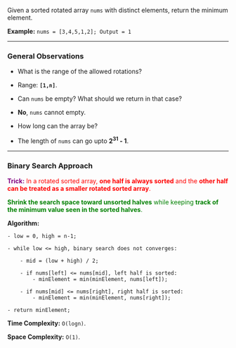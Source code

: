 
Given a sorted rotated array `nums` with distinct elements, return the minimum element.

**Example:** `nums = [3,4,5,1,2]; Output = 1`

---
### General Observations

- What is the range of the allowed rotations?
- Range: **`[1,n]`**.

- Can `nums` be empty? What should we return in that case?
- **No**, `nums` cannot empty.

- How long can the array be?
- The length of `nums` can go upto  **2<sup>31</sup> - 1**.

---
### Binary Search Approach

<span style = "color: purple"><strong>Trick:</strong></span> <span style = "color: red">In a rotated sorted array, <strong>one half is always sorted</strong> and the <strong>other half can be treated as a smaller rotated sorted array</strong>.</span>

<span style="color: green"><strong>Shrink the search space toward unsorted halves</strong> while keeping <strong>track of the minimum value seen in the sorted halves</strong>.</span>

**Algorithm:**

```
- low = 0, high = n-1;

- while low <= high, binary search does not converges:

	- mid = (low + high) / 2;

	- if nums[left] <= nums[mid], left half is sorted:
		- minElement = min(minElement, nums[left]);

	- if nums[mid] <= nums[right], right half is sorted:
		- minElement = min(minElement, nums[right]);

- return minElement;
```

**Time Complexity:** `O(logn)`.

**Space Complexity:** `O(1)`.


